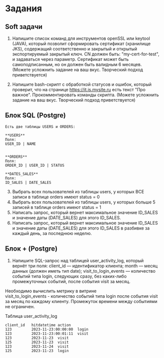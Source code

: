 # Задания

## Soft задачи

1. Напишите список команд для инструментов openSSL или keytool (JAVA), который позволит сформировать сертификат (хранилище JKS), содержащий соответственно и закрытый и открытый экспортируемый закрытый ключ. CN должен быть: "my-cert-for-test", и задаваться через параметр. Сертификат может быть самоподписанным, но он должен быть валидным 6 месяцев. (Можете усложнить задание на ваш вкус. Творческий подход приветствуется)

2. Напишите bash-скрипт с обработкой статусов и ошибок, который проверит, что на странице https://it.is.mysite.ru есть текст "Про важное". Прокомментировать команды скрипта. (Можете усложнить задание на ваш вкус. Творческий подход приветствуется)


## Блок SQL (Postgre)

```
Есть две таблицы USERS и ORDERS:

**USERS**
Поля:
USER_ID | NAME


**ORDERS**
Поля:
ORDER_ID | USER_ID | STATUS

**DATES_SALES**
Поля:
ID_SALES | DATE_SALES

```

3. Выбрать всех пользователей из таблицы users, у которых ВСЕ записи в таблице orders имеют status = 0
4. Выбрать всех пользователей из таблицы users, у которых больше 5 записей в таблице orders имеют status = 1
5. Написать запрос, который вернет максимальное значение ID_SALES и значение даты (DATE_SALES) для этого ID_SALES.
6. Написать запрос, который вернет максимальное значение ID_SALES и значение даты (DATE_SALES) для этого ID_SALES в разбивке за каждый день, за последнюю неделю.

## Блок + (Postgre)

1) Напишите SQL-запрос над таблицей user_activity_log, который вернёт три поля: 
client_id — идентификатор клиента;
month — месяц данных (должен иметь тип date);
visit_to_login_events — количество событий типа login, следующих сразу, 
без каких-либо промежуточных событий, после события visit за месяц.
 
Необходимо вычислить метрику в витрине  
visit_to_login_events - количество событий типа login после события visit за месяц по каждому клиенту. 
Промежуток времени между событиями не ограничен.
 
Таблица user_activity_log
```
client_id   hitdatetime action
123         2023-11-23:00:00:00  login
123         2023-11-23:00:01:11  visit
123         2023-11-23  visit
125         2023-11-23  visit
123         2023-11-24  visit
125         2023-11-23  login
```